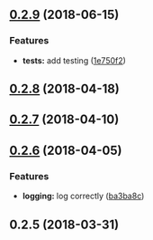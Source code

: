 <a name="0.2.9"></a>
## [0.2.9](https://github.com/wzr1337/rsi.cdn/compare/0.2.8...0.2.9) (2018-06-15)


### Features

* **tests:** add testing ([1e750f2](https://github.com/wzr1337/rsi.cdn/commit/1e750f2))



<a name="0.2.8"></a>
## [0.2.8](https://github.com/wzr1337/rsi.cdn/compare/0.2.7...0.2.8) (2018-04-18)



<a name="0.2.7"></a>
## [0.2.7](https://github.com/wzr1337/rsi.cdn/compare/0.2.6...0.2.7) (2018-04-10)



<a name="0.2.6"></a>
## [0.2.6](https://github.com/wzr1337/rsi.cdn/compare/0.2.5...0.2.6) (2018-04-05)


### Features

* **logging:** log correctly ([ba3ba8c](https://github.com/wzr1337/rsi.cdn/commit/ba3ba8c))



<a name="0.2.5"></a>
## 0.2.5 (2018-03-31)




